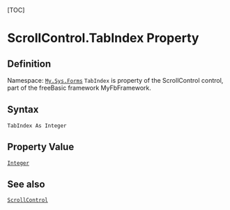 [TOC]
# ScrollControl.TabIndex Property

## Definition
Namespace: [`My.Sys.Forms`](My.Sys.Forms.md)
`TabIndex` is property of the ScrollControl control, part of the freeBasic framework MyFbFramework.
## Syntax
```freeBasic
TabIndex As Integer
```
## Property Value
[`Integer`]("https://www.freebasic.net/wiki/KeyPgInteger")
## See also
[`ScrollControl`](ScrollControl.md)
